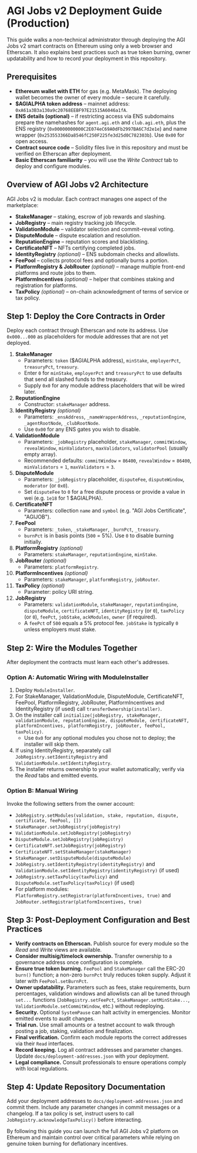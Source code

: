 # AGI Jobs v2 Deployment Guide (Production)

This guide walks a non-technical administrator through deploying the AGI Jobs v2 smart contracts on Ethereum using only a web browser and Etherscan.  It also explains best practices such as true token burning, owner updatability and how to record your deployment in this repository.

## Prerequisites
- **Ethereum wallet with ETH** for gas (e.g. MetaMask).  The deploying wallet becomes the owner of every module – secure it carefully.
- **$AGIALPHA token address** – mainnet address: `0xA61a3B3a130a9c20768EEBF97E21515A6046a1fA`.
- **ENS details (optional)** – if restricting access via ENS subdomains prepare the namehashes for `agent.agi.eth` and `club.agi.eth`, plus the ENS registry (`0x00000000000C2E074eC69A0dFb2997BA6C7d2e1e`) and name wrapper (`0x253553366Da8546fC250F225fe3d25d0C782303b`).  Use `0x00` for open access.
- **Contract source code** – Solidity files live in this repository and must be verified on Etherscan after deployment.
- **Basic Etherscan familiarity** – you will use the *Write Contract* tab to deploy and configure modules.

## Overview of AGI Jobs v2 Architecture
AGI Jobs v2 is modular.  Each contract manages one aspect of the marketplace:
- **StakeManager** – staking, escrow of job rewards and slashing.
- **JobRegistry** – main registry tracking job lifecycle.
- **ValidationModule** – validator selection and commit–reveal voting.
- **DisputeModule** – dispute escalation and resolution.
- **ReputationEngine** – reputation scores and blacklisting.
- **CertificateNFT** – NFTs certifying completed jobs.
- **IdentityRegistry** *(optional)* – ENS subdomain checks and allowlists.
- **FeePool** – collects protocol fees and optionally burns a portion.
- **PlatformRegistry & JobRouter** *(optional)* – manage multiple front-end platforms and route jobs to them.
- **PlatformIncentives** *(optional)* – helper that combines staking and registration for platforms.
- **TaxPolicy** *(optional)* – on-chain acknowledgment of terms of service or tax policy.

## Step 1: Deploy the Core Contracts in Order
Deploy each contract through Etherscan and note its address.  Use `0x000...000` as placeholders for module addresses that are not yet deployed.

1. **StakeManager**
   - Parameters: `token` ($AGIALPHA address), `minStake`, `employerPct`, `treasuryPct`, `treasury`.
   - Enter `0` for `minStake`, `employerPct` and `treasuryPct` to use defaults that send all slashed funds to the treasury.
   - Supply `0x0` for any module address placeholders that will be wired later.
2. **ReputationEngine**
   - Constructor: `stakeManager` address.
3. **IdentityRegistry** *(optional)*
   - Parameters: `_ensAddress`, `_nameWrapperAddress`, `_reputationEngine`, `_agentRootNode`, `_clubRootNode`.
   - Use `0x00` for any ENS gates you wish to disable.
4. **ValidationModule**
   - Parameters: `_jobRegistry` placeholder, `stakeManager`, `commitWindow`, `revealWindow`, `minValidators`, `maxValidators`, `validatorPool` (usually empty array).
   - Recommended defaults: `commitWindow` = `86400`, `revealWindow` = `86400`, `minValidators` = `1`, `maxValidators` = `3`.
5. **DisputeModule**
   - Parameters: `_jobRegistry` placeholder, `disputeFee`, `disputeWindow`, `moderator` (or `0x0`).
   - Set `disputeFee` to `0` for a free dispute process or provide a value in wei (e.g. `1e18` for 1 $AGIALPHA).
6. **CertificateNFT**
   - Parameters: collection `name` and `symbol` (e.g. "AGI Jobs Certificate", "AGIJOB").
7. **FeePool**
   - Parameters: `_token`, `_stakeManager`, `_burnPct`, `_treasury`.
   - `burnPct` is in basis points (`500` = 5%).  Use `0` to disable burning initially.
8. **PlatformRegistry** *(optional)*
   - Parameters: `stakeManager`, `reputationEngine`, `minStake`.
9. **JobRouter** *(optional)*
   - Parameters: `platformRegistry`.
10. **PlatformIncentives** *(optional)*
    - Parameters: `stakeManager`, `platformRegistry`, `jobRouter`.
11. **TaxPolicy** *(optional)*
    - Parameter: policy URI string.
12. **JobRegistry**
    - Parameters: `validationModule`, `stakeManager`, `reputationEngine`, `disputeModule`, `certificateNFT`, `identityRegistry` (or `0`), `taxPolicy` (or `0`), `feePct`, `jobStake`, `ackModules`, `owner` (if required).
    - A `feePct` of `500` equals a 5% protocol fee.  `jobStake` is typically `0` unless employers must stake.

## Step 2: Wire the Modules Together
After deployment the contracts must learn each other's addresses.

### Option A: Automatic Wiring with ModuleInstaller
1. Deploy `ModuleInstaller`.
2. For StakeManager, ValidationModule, DisputeModule, CertificateNFT, FeePool, PlatformRegistry, JobRouter, PlatformIncentives and IdentityRegistry (if used) call `transferOwnership(installer)`.
3. On the installer call `initialize(jobRegistry, stakeManager, validationModule, reputationEngine, disputeModule, certificateNFT, platformIncentives, platformRegistry, jobRouter, feePool, taxPolicy)`.
   - Use `0x0` for any optional modules you chose not to deploy; the installer will skip them.
4. If using IdentityRegistry, separately call `JobRegistry.setIdentityRegistry` and `ValidationModule.setIdentityRegistry`.
5. The installer returns ownership to your wallet automatically; verify via the *Read* tabs and emitted events.

### Option B: Manual Wiring
Invoke the following setters from the owner account:
- `JobRegistry.setModules(validation, stake, reputation, dispute, certificate, feePool, [])`
- `StakeManager.setJobRegistry(jobRegistry)`
- `ValidationModule.setJobRegistry(jobRegistry)`
- `DisputeModule.setJobRegistry(jobRegistry)`
- `CertificateNFT.setJobRegistry(jobRegistry)`
- `CertificateNFT.setStakeManager(stakeManager)`
- `StakeManager.setDisputeModule(disputeModule)`
- `JobRegistry.setIdentityRegistry(identityRegistry)` and `ValidationModule.setIdentityRegistry(identityRegistry)` (if used)
- `JobRegistry.setTaxPolicy(taxPolicy)` and `DisputeModule.setTaxPolicy(taxPolicy)` (if used)
- For platform modules: `PlatformRegistry.setRegistrar(platformIncentives, true)` and `JobRouter.setRegistrar(platformIncentives, true)`

## Step 3: Post-Deployment Configuration and Best Practices
- **Verify contracts on Etherscan.**  Publish source for every module so the *Read* and *Write* views are available.
- **Consider multisig/timelock ownership.**  Transfer ownership to a governance address once configuration is complete.
- **Ensure true token burning.**  `FeePool` and `StakeManager` call the ERC-20 `burn()` function; a non-zero `burnPct` truly reduces token supply.  Adjust it later with `FeePool.setBurnPct`.
- **Owner updatability.**  Parameters such as fees, stake requirements, burn percentages, validation windows and allowlists can all be tuned through `set...` functions (`JobRegistry.setFeePct`, `StakeManager.setMinStake...`, `ValidationModule.setCommitWindow`, etc.) without redeploying.
- **Security.**  Optional `SystemPause` can halt activity in emergencies.  Monitor emitted events to audit changes.
- **Trial run.**  Use small amounts or a testnet account to walk through posting a job, staking, validation and finalization.
- **Final verification.**  Confirm each module reports the correct addresses via their `Read` interfaces.
- **Record keeping.**  Log all contract addresses and parameter changes.  Update `docs/deployment-addresses.json` with your deployment.
- **Legal compliance.**  Consult professionals to ensure operations comply with local regulations.

## Step 4: Update Repository Documentation
Add your deployment addresses to `docs/deployment-addresses.json` and commit them.  Include any parameter changes in commit messages or a changelog.  If a tax policy is set, instruct users to call `JobRegistry.acknowledgeTaxPolicy()` before interacting.

By following this guide you can launch the full AGI Jobs v2 platform on Ethereum and maintain control over critical parameters while relying on genuine token burning for deflationary incentives.
